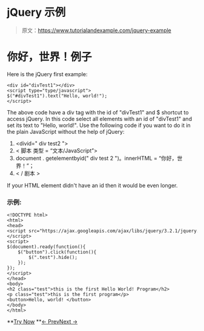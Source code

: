 # jQuery 示例

> 原文：<https://www.tutorialandexample.com/jquery-example>

# 你好，世界！例子

Here is the jQuery first example:

```
<div id="divTest1"></div>  
<script type="type/javascript">  
$("#divTest1").text("Hello, world!");  
</script>
```

The above code have a div tag with the id of "divTest1" and $ shortcut to access jQuery. In this code select all elements with an id of "divTest1" and set its text to "Hello, world!". Use the following code if you want to do it in the plain JavaScript without the help of jQuery:

1.  <divid=" div test2 "></div>
2.  < 脚本 类型 = “文本/JavaScript”>
3.  document . getelementbyid(" div test 2 ")。innerHTML = “你好，世界！”；
4.  < / 剧本 >

If your HTML element didn't have an id then it would be even longer.

### 示例:

```
<!DOCTYPE html>  
<html>  
<head>  
<script src="https://ajax.googleapis.com/ajax/libs/jquery/3.2.1/jquery.min.js"></script>  
<script>  
$(document).ready(function(){  
    $("button").click(function(){  
        $(".test").hide();  
    });  
});  
</script>  
</head>  
<body>    
<h2 class="test">this is the first Hello World! Program</h2>  
<p class="test">this is the first program</p>  
<button>Hello, world! </button>   
</body>  
</html>
```

**[Try Now](https://editor.tutorialandexample.com/web/test.jsp?filename=jqueryexample) **[← Prev](https://www.tutorialandexample.com/jquery-syntax)[Next →](https://www.tutorialandexample.com/jquery-selectors)